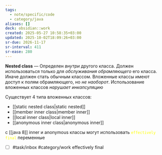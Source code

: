 ```yaml
---
tags:
  - note/specific/code
  - category/java
aliases: []
deck: obsidian::work
created: 2025-05-27 10:58:35+03:00
updated: 2025-10-02T18:09:26+03:00
sr-due: 2026-11-17
sr-interval: 411
sr-ease: 280
---
```


**Nested class**
—
Определен *внутри* другого класса. Должен использоваться только для *обслуживания обрамляющего* его класса. Иначе должен стать обычным классом. Вложенные классы имеют доступ к полям обрамляющего, но *не наоборот*. Использование вложенных классов *нарушает инкапсуляцию*

Существует 4 типа вложенных классов:
- [[static nested class|static nested]]
- [[member inner class|member inner]]
- [[local inner class|local inner]]
- [[anonymous inner class|anonymous inner]]

c [[java 8]] inner и anonymous классы могут использовать <font color="#ffff00">`effectively final`</font> переменные

- [ ] #task/inbox #category/work effectively final

